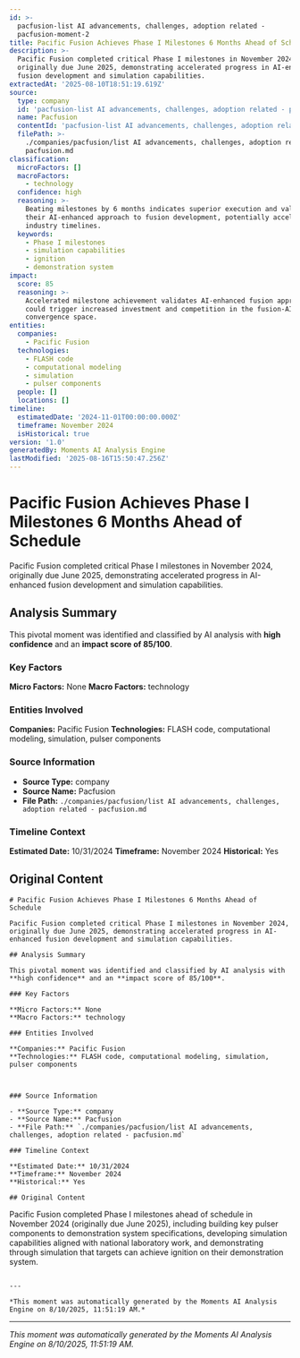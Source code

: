 ```yaml
---
id: >-
  pacfusion-list AI advancements, challenges, adoption related -
  pacfusion-moment-2
title: Pacific Fusion Achieves Phase I Milestones 6 Months Ahead of Schedule
description: >-
  Pacific Fusion completed critical Phase I milestones in November 2024,
  originally due June 2025, demonstrating accelerated progress in AI-enhanced
  fusion development and simulation capabilities.
extractedAt: '2025-08-10T18:51:19.619Z'
source:
  type: company
  id: 'pacfusion-list AI advancements, challenges, adoption related - pacfusion'
  name: Pacfusion
  contentId: 'pacfusion-list AI advancements, challenges, adoption related - pacfusion'
  filePath: >-
    ./companies/pacfusion/list AI advancements, challenges, adoption related -
    pacfusion.md
classification:
  microFactors: []
  macroFactors:
    - technology
  confidence: high
  reasoning: >-
    Beating milestones by 6 months indicates superior execution and validates
    their AI-enhanced approach to fusion development, potentially accelerating
    industry timelines.
  keywords:
    - Phase I milestones
    - simulation capabilities
    - ignition
    - demonstration system
impact:
  score: 85
  reasoning: >-
    Accelerated milestone achievement validates AI-enhanced fusion approach and
    could trigger increased investment and competition in the fusion-AI
    convergence space.
entities:
  companies:
    - Pacific Fusion
  technologies:
    - FLASH code
    - computational modeling
    - simulation
    - pulser components
  people: []
  locations: []
timeline:
  estimatedDate: '2024-11-01T00:00:00.000Z'
  timeframe: November 2024
  isHistorical: true
version: '1.0'
generatedBy: Moments AI Analysis Engine
lastModified: '2025-08-16T15:50:47.256Z'
---
```

# Pacific Fusion Achieves Phase I Milestones 6 Months Ahead of Schedule

Pacific Fusion completed critical Phase I milestones in November 2024, originally due June 2025, demonstrating accelerated progress in AI-enhanced fusion development and simulation capabilities.

## Analysis Summary

This pivotal moment was identified and classified by AI analysis with **high confidence** and an **impact score of 85/100**.

### Key Factors

**Micro Factors:** None
**Macro Factors:** technology

### Entities Involved

**Companies:** Pacific Fusion
**Technologies:** FLASH code, computational modeling, simulation, pulser components



### Source Information

- **Source Type:** company
- **Source Name:** Pacfusion
- **File Path:** `./companies/pacfusion/list AI advancements, challenges, adoption related - pacfusion.md`

### Timeline Context

**Estimated Date:** 10/31/2024
**Timeframe:** November 2024
**Historical:** Yes

## Original Content

```
# Pacific Fusion Achieves Phase I Milestones 6 Months Ahead of Schedule

Pacific Fusion completed critical Phase I milestones in November 2024, originally due June 2025, demonstrating accelerated progress in AI-enhanced fusion development and simulation capabilities.

## Analysis Summary

This pivotal moment was identified and classified by AI analysis with **high confidence** and an **impact score of 85/100**.

### Key Factors

**Micro Factors:** None
**Macro Factors:** technology

### Entities Involved

**Companies:** Pacific Fusion
**Technologies:** FLASH code, computational modeling, simulation, pulser components



### Source Information

- **Source Type:** company
- **Source Name:** Pacfusion
- **File Path:** `./companies/pacfusion/list AI advancements, challenges, adoption related - pacfusion.md`

### Timeline Context

**Estimated Date:** 10/31/2024
**Timeframe:** November 2024
**Historical:** Yes

## Original Content

```
Pacific Fusion completed Phase I milestones ahead of schedule in November 2024 (originally due June 2025), including building key pulser components to demonstration system specifications, developing simulation capabilities aligned with national laboratory work, and demonstrating through simulation that targets can achieve ignition on their demonstration system.
```

---

*This moment was automatically generated by the Moments AI Analysis Engine on 8/10/2025, 11:51:19 AM.*

```

---

*This moment was automatically generated by the Moments AI Analysis Engine on 8/10/2025, 11:51:19 AM.*
